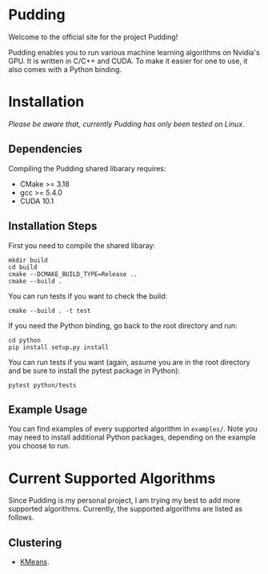 # Pudding

Welcome to the official site for the project Pudding!

Pudding enables you to run various machine learning algorithms on Nvidia's GPU. It is written in C/C++ and CUDA. To make it easier for one to use, it also comes with a Python binding.

# Installation

*Please be aware that, currently Pudding has only been tested on Linux.*

## Dependencies

Compiling the Pudding shared libarary requires:
* CMake >= 3.18
* gcc >= 5.4.0
* CUDA 10.1

## Installation Steps

First you need to compile the shared libaray:

```shell
mkdir build
cd build
cmake --DCMAKE_BUILD_TYPE=Release ..
cmake --build .
```

You can run tests if you want to check the build:
```shell
cmake --build . -t test
```

If you need the Python binding, go back to the root directory and run:
```shell
cd python
pip install setup.py install
```

You can run tests if you want (again, assume you are in the root directory and be sure to install the pytest package in Python):
```shell
pytest python/tests
```

## Example Usage

You can find examples of every supported algorithm in ```examples/```. Note you may need to install additional Python packages, depending on the example you choose to run.

# Current Supported Algorithms

Since Pudding is my personal project, I am trying my best to add more supported algorithms. Currently, the supported algorithms are listed as follows.

## Clustering

* [KMeans](kmeans.md).
